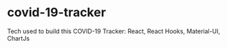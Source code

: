 # covid-19-tracker
Tech used to build this COVID-19 Tracker: React, React Hooks, Material-UI, ChartJs
